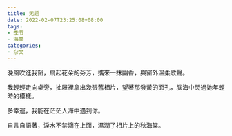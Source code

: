 ```yaml
---
title: 无题
date: 2022-02-07T23:25:08+08:00
tags:
- 季节
- 海棠
categories:
- 杂文
---
```

晚風吹進我窗，扇起花朵的芬芳，攜來一抹幽香，與窗外溫柔歌聲。

我輕輕走向桌旁，抽屜裡拿出幾張舊相片，望著那發黃的面孔，腦海中閃過她年輕時的模樣。

多幸運，我能在茫茫人海中遇到你。

自言自語著，淚水不禁滴在上面，濕潤了相片上的秋海棠。
